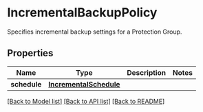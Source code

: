 # IncrementalBackupPolicy

Specifies incremental backup settings for a Protection Group.

## Properties
Name | Type | Description | Notes
------------ | ------------- | ------------- | -------------
**schedule** | [**IncrementalSchedule**](IncrementalSchedule.md) |  | 

[[Back to Model list]](../README.md#documentation-for-models) [[Back to API list]](../README.md#documentation-for-api-endpoints) [[Back to README]](../README.md)


